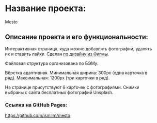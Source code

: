 # Название проекта: 
Mesto

##  Описание проекта и его функциональности:
Интерактивная страница, куда можно добавлять фотографии, удалять их и ставить лайки. Сделан [по дизайну из Фигмы](https://www.figma.com/file/StZjf8HnoeLdiXS7dYrLAh/JavaScript.-Sprint-4).

Файловая структура организована по БЭМу.

Вёрстка адаптивная. Минимальная ширина: 300px (одна карточка в ряд). Максимальная: 1200px (три карточки в ряд).

На странице присутствуют 6 карточек с фотографиями. Снимки выбраны с сайта бесплатных фотографий Unsplash.

### Ссылка на GitHub Pages:
https://github.com/ismIlm/mesto
